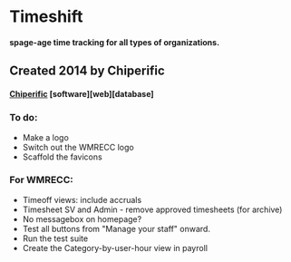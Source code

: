 # Timeshift
#### spage-age time tracking for all types of organizations.

## Created 2014 by Chiperific
#### [Chiperific](http://chiperific.com) \[software\]\[web\]\[database\]


##### 


### To do:
- Make a logo
- Switch out the WMRECC logo
- Scaffold the favicons

### For WMRECC:
- Timeoff views: include accruals
- Timesheet SV and Admin - remove approved timesheets (for archive)
- No messagebox on homepage?
- Test all buttons from "Manage your staff" onward.
- Run the test suite
- Create the Category-by-user-hour view in payroll